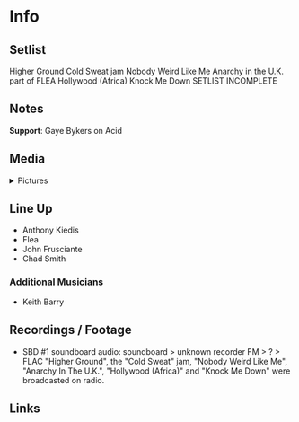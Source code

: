 # Info

## Setlist

Higher Ground
Cold Sweat jam
Nobody Weird Like Me
Anarchy in the U.K. part of FLEA
Hollywood (Africa)
Knock Me Down
SETLIST INCOMPLETE

## Notes

**Support**: Gaye Bykers on Acid

## Media 

<details>
  <summary>Pictures</summary>
  <!--<img alt="Setlist" title="Setlist" src="_.jpg" height="200" />
  <img alt="Flyer" title="Flyer" src="_.jpg" height="200" />
  <img alt="Clipper" title="Clipper" src="_.jpg" height="200" />
  <img alt="Ticket" title="Ticket" src="_.jpg" height="200" />
  -->
</details>

## Line Up

* Anthony Kiedis
* Flea
* John Frusciante
* Chad Smith

### Additional Musicians

* Keith Barry 

## Recordings / Footage

* SBD #1 soundboard audio: soundboard > unknown recorder FM > ? > FLAC "Higher Ground", the "Cold Sweat" jam, "Nobody Weird Like Me", "Anarchy In The U.K.", "Hollywood (Africa)" and "Knock Me Down" were broadcasted on radio.

## Links